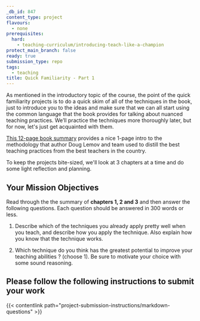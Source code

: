 ```yaml
---
_db_id: 847
content_type: project
flavours:
  - none
prerequisites:
  hard:
    - teaching-curriculum/introducing-teach-like-a-champion
protect_main_branch: false
ready: true
submission_type: repo
tags:
  - teaching
title: Quick Familiarity - Part 1
---
```


As mentioned in the introductory topic of the course, the point of the quick familiarity projects is to do a quick skim of all of the techniques in the book, just to introduce you to the ideas and make sure that we can all start using the common language that the book provides for talking about nuanced teaching practices. We’ll practice the techniques more thoroughly later, but for now, let's just get acquainted with them.

[This 12-page book summary](https://drive.google.com/file/d/1ace5039zhdNbrd4CBgXz3GikFpPwMLru/view?usp=share_link) provides a nice 1-page intro to the methodology that author Doug Lemov and team used to distill the best teaching practices from the best teachers in the country.

To keep the projects bite-sized, we'll look at 3 chapters at a time and do some light reflection and planning.

## Your Mission Objectives

Read through the the summary of **chapters 1, 2 and 3** and then answer the following questions. Each question should be answered in 300 words or less.

1. Describe which of the techniques you already apply pretty well when you teach, and describe how you apply the technique. Also explain how you know that the technique works.

2. Which technique do you think has the greatest potential to improve your teaching abilities ? (choose 1). Be sure to motivate your choice with some sound reasoning.

## Please follow the following instructions to submit your work

{{< contentlink path="project-submission-instructions/markdown-questions" >}}
